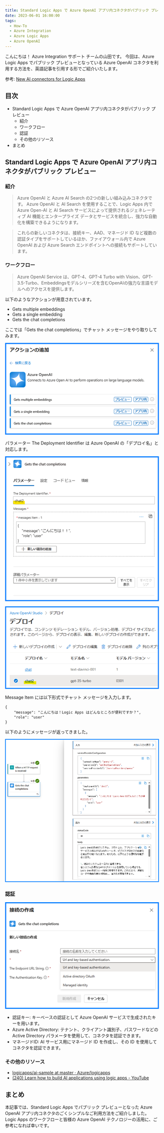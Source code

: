 ```yaml
---
title: Standard Logic Apps で Azure OpenAI アプリ内コネクタがパブリック プレビュー
date: 2023-06-01 16:00:00
tags:
  - How-To
  - Azure Integration
  - Azure Logic Apps 
  - Azure OpenAI
---
```


こんにちは！ Azure Integration サポート チームの山田です。
今回は、Azure Logic Apps でパブリック プレビューとなっている Azure OpenAI コネクタを利用する方法を、英語記事を引用する形でご紹介いたします。

参考: [New AI connectors for Logic Apps](https://techcommunity.microsoft.com/t5/azure-integration-services-blog/public-preview-of-azure-openai-and-ai-search-in-app-connectors/ba-p/4049584)


<!-- more -->

## 目次
- Standard Logic Apps で Azure OpenAI アプリ内コネクタがパブリック プレビュー
    - 紹介
    - ワークフロー
    - 認証
    - その他のリソース
- まとめ

## Standard Logic Apps で Azure OpenAI アプリ内コネクタがパブリック プレビュー

### 紹介

> Azure OpenAI と Azure AI Search の2つの新しい組み込みコネクタです。
> Azure OpenAI と AI Search を使用することで、Logic Apps 内で Azure Open-AI と AI Search サービスによって提供されるジェネレーティブ AI 機能とエンタープライズ データとサービスを統合し、強力な自動化を構築できるようになります。

> これらの新しいコネクタは、接続キー、AAD、マネージド ID など複数の認証タイプをサポートしているほか、ファイアウォール内で Azure OpenAI および Azure Search エンドポイントへの接続もサポートしています。


### ワークフロー

> Azure OpenAI Service は、GPT-4、GPT-4 Turbo with Vision、GPT-3.5-Turbo、Embeddingsモデルシリーズを含むOpenAIの強力な言語モデルへのアクセスを提供します。

以下のようなアクションが用意されています。

- Gets multiple embeddings
- Gets a single embedding
- Gets the chat completions

ここでは「Gets the chat completions」でチャット メッセージをやり取りしてみます。

![](./LogicApps-AOAI/LogicApps-AOAI-1.png)


パラメーター The Deployment Identifier は Azure OpenAI の「デプロイ名」と対応します。

![](./LogicApps-AOAI/LogicApps-AOAI-4.png)

![](./LogicApps-AOAI/LogicApps-AOAI-5.png)


Message Item には以下形式でチャット メッセージを入力します。

```
{
    "message": "こんにちは！Logic Apps はどんなところが便利ですか？",
    "role": "user"
}
```

以下のようにメッセージが返ってきました。

![](./LogicApps-AOAI/LogicApps-AOAI-3.png)


### 認証


![](./LogicApps-AOAI/LogicApps-AOAI-2.png)

- 認証キー: キーベースの認証として Azure OpenAI サービスで生成されたキーを用います。
- Azure Active Directory: テナント、クライアント識別子、パスワードなどの Active Directory パラメータを使用して、コネクタを認証できます。
- マネージドID: AI サービス用にマネージド ID を作成し、その ID を使用してコネクタを認証できます。


### その他のリソース

- [logicapps/ai-sample at master · Azure/logicapps](https://github.com/Azure/logicapps/tree/master/ai-sample)
- [(240) Learn how to build AI applications using logic apps - YouTube](https://www.youtube.com/watch?v=tiU5yCvMW9o)

## まとめ

本記事では、Standard Logic Apps でパブリック プレビューとなった Azure OpenAI アプリ内コネクタのごくシンプルなご利用方法をご紹介しました。Logic Apps のワークフローと皆様の Azure OpenAI テクノロジーの活用に、ご参考になれば幸いです。

